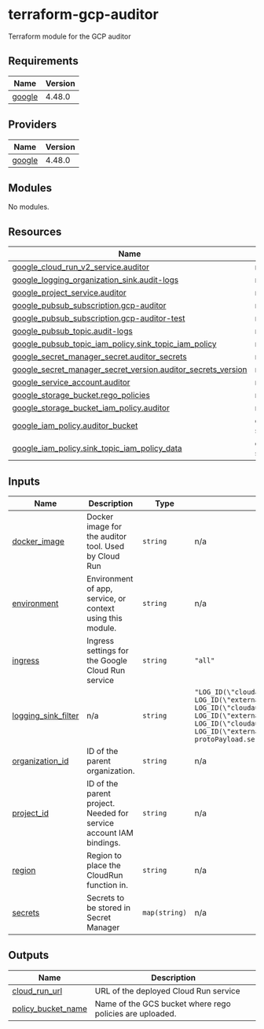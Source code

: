 # terraform-gcp-auditor
Terraform module for the GCP auditor

<!-- BEGIN_TF_DOCS -->
## Requirements

| Name | Version |
|------|---------|
| <a name="requirement_google"></a> [google](#requirement\_google) | 4.48.0 |

## Providers

| Name | Version |
|------|---------|
| <a name="provider_google"></a> [google](#provider\_google) | 4.48.0 |

## Modules

No modules.

## Resources

| Name | Type |
|------|------|
| [google_cloud_run_v2_service.auditor](https://registry.terraform.io/providers/hashicorp/google/4.48.0/docs/resources/cloud_run_v2_service) | resource |
| [google_logging_organization_sink.audit-logs](https://registry.terraform.io/providers/hashicorp/google/4.48.0/docs/resources/logging_organization_sink) | resource |
| [google_project_service.auditor](https://registry.terraform.io/providers/hashicorp/google/4.48.0/docs/resources/project_service) | resource |
| [google_pubsub_subscription.gcp-auditor](https://registry.terraform.io/providers/hashicorp/google/4.48.0/docs/resources/pubsub_subscription) | resource |
| [google_pubsub_subscription.gcp-auditor-test](https://registry.terraform.io/providers/hashicorp/google/4.48.0/docs/resources/pubsub_subscription) | resource |
| [google_pubsub_topic.audit-logs](https://registry.terraform.io/providers/hashicorp/google/4.48.0/docs/resources/pubsub_topic) | resource |
| [google_pubsub_topic_iam_policy.sink_topic_iam_policy](https://registry.terraform.io/providers/hashicorp/google/4.48.0/docs/resources/pubsub_topic_iam_policy) | resource |
| [google_secret_manager_secret.auditor_secrets](https://registry.terraform.io/providers/hashicorp/google/4.48.0/docs/resources/secret_manager_secret) | resource |
| [google_secret_manager_secret_version.auditor_secrets_version](https://registry.terraform.io/providers/hashicorp/google/4.48.0/docs/resources/secret_manager_secret_version) | resource |
| [google_service_account.auditor](https://registry.terraform.io/providers/hashicorp/google/4.48.0/docs/resources/service_account) | resource |
| [google_storage_bucket.rego_policies](https://registry.terraform.io/providers/hashicorp/google/4.48.0/docs/resources/storage_bucket) | resource |
| [google_storage_bucket_iam_policy.auditor](https://registry.terraform.io/providers/hashicorp/google/4.48.0/docs/resources/storage_bucket_iam_policy) | resource |
| [google_iam_policy.auditor_bucket](https://registry.terraform.io/providers/hashicorp/google/4.48.0/docs/data-sources/iam_policy) | data source |
| [google_iam_policy.sink_topic_iam_policy_data](https://registry.terraform.io/providers/hashicorp/google/4.48.0/docs/data-sources/iam_policy) | data source |

## Inputs

| Name | Description | Type | Default | Required |
|------|-------------|------|---------|:--------:|
| <a name="input_docker_image"></a> [docker\_image](#input\_docker\_image) | Docker image for the auditor tool. Used by Cloud Run | `string` | n/a | yes |
| <a name="input_environment"></a> [environment](#input\_environment) | Environment of app, service, or context using this module. | `string` | n/a | yes |
| <a name="input_ingress"></a> [ingress](#input\_ingress) | Ingress settings for the Google Cloud Run service | `string` | `"all"` | no |
| <a name="input_logging_sink_filter"></a> [logging\_sink\_filter](#input\_logging\_sink\_filter) | n/a | `string` | `"LOG_ID(\"cloudaudit.googleapis.com/activity\") OR LOG_ID(\"externalaudit.googleapis.com/activity\") OR LOG_ID(\"cloudaudit.googleapis.com/system_event\") OR LOG_ID(\"externalaudit.googleapis.com/system_event\") OR LOG_ID(\"cloudaudit.googleapis.com/access_transparency\") OR LOG_ID(\"externalaudit.googleapis.com/access_transparency\")\n-protoPayload.serviceName=\"k8s.io\"\n"` | no |
| <a name="input_organization_id"></a> [organization\_id](#input\_organization\_id) | ID of the parent organization. | `string` | n/a | yes |
| <a name="input_project_id"></a> [project\_id](#input\_project\_id) | ID of the parent project. Needed for service account IAM bindings. | `string` | n/a | yes |
| <a name="input_region"></a> [region](#input\_region) | Region to place the CloudRun function in. | `string` | n/a | yes |
| <a name="input_secrets"></a> [secrets](#input\_secrets) | Secrets to be stored in Secret Manager | `map(string)` | n/a | yes |

## Outputs

| Name | Description |
|------|-------------|
| <a name="output_cloud_run_url"></a> [cloud\_run\_url](#output\_cloud\_run\_url) | URL of the deployed Cloud Run service |
| <a name="output_policy_bucket_name"></a> [policy\_bucket\_name](#output\_policy\_bucket\_name) | Name of the GCS bucket where rego policies are uploaded. |
<!-- END_TF_DOCS -->